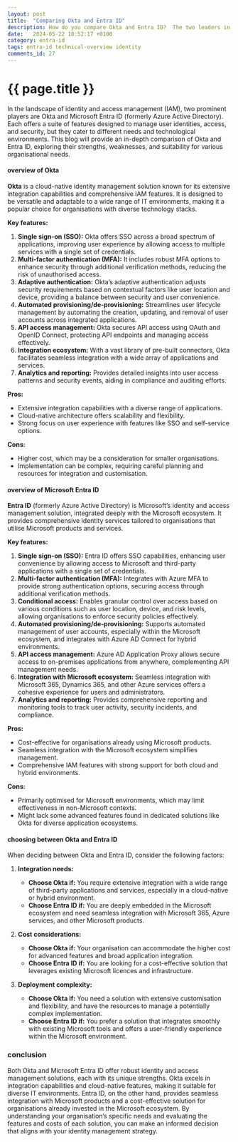 ```yaml
---
layout: post
title:  "Comparing Okta and Entra ID"
description: How do you compare Okta and Entra ID?  The two leaders in the identity management space providing Federation, MFA and Identity Governance
date:   2024-05-22 10:52:17 +0100
category: entra-id
tags: entra-id technical-overview identity
comments_id: 27
---
```

<h1>{{ page.title }}</h1>

In the landscape of identity and access management (IAM), two prominent players are Okta and Microsoft Entra ID (formerly Azure Active Directory). Each offers a suite of features designed to manage user identities, access, and security, but they cater to different needs and technological environments. This blog will provide an in-depth comparison of Okta and Entra ID, exploring their strengths, weaknesses, and suitability for various organisational needs.

#### overview of Okta

**Okta** is a cloud-native identity management solution known for its extensive integration capabilities and comprehensive IAM features. It is designed to be versatile and adaptable to a wide range of IT environments, making it a popular choice for organisations with diverse technology stacks.

**Key features:**
1. **Single sign-on (SSO):** Okta offers SSO across a broad spectrum of applications, improving user experience by allowing access to multiple services with a single set of credentials.
2. **Multi-factor authentication (MFA):** It includes robust MFA options to enhance security through additional verification methods, reducing the risk of unauthorised access.
3. **Adaptive authentication:** Okta’s adaptive authentication adjusts security requirements based on contextual factors like user location and device, providing a balance between security and user convenience.
4. **Automated provisioning/de-provisioning:** Streamlines user lifecycle management by automating the creation, updating, and removal of user accounts across integrated applications.
5. **API access management:** Okta secures API access using OAuth and OpenID Connect, protecting API endpoints and managing access effectively.
6. **Integration ecosystem:** With a vast library of pre-built connectors, Okta facilitates seamless integration with a wide array of applications and services.
7. **Analytics and reporting:** Provides detailed insights into user access patterns and security events, aiding in compliance and auditing efforts.

**Pros:**
- Extensive integration capabilities with a diverse range of applications.
- Cloud-native architecture offers scalability and flexibility.
- Strong focus on user experience with features like SSO and self-service options.

**Cons:**
- Higher cost, which may be a consideration for smaller organisations.
- Implementation can be complex, requiring careful planning and resources for integration and customisation.

#### overview of Microsoft Entra ID

**Entra ID** (formerly Azure Active Directory) is Microsoft’s identity and access management solution, integrated deeply with the Microsoft ecosystem. It provides comprehensive identity services tailored to organisations that utilise Microsoft products and services.

**Key features:**
1. **Single sign-on (SSO):** Entra ID offers SSO capabilities, enhancing user convenience by allowing access to Microsoft and third-party applications with a single set of credentials.
2. **Multi-factor authentication (MFA):** Integrates with Azure MFA to provide strong authentication options, securing access through additional verification methods.
3. **Conditional access:** Enables granular control over access based on various conditions such as user location, device, and risk levels, allowing organisations to enforce security policies effectively.
4. **Automated provisioning/de-provisioning:** Supports automated management of user accounts, especially within the Microsoft ecosystem, and integrates with Azure AD Connect for hybrid environments.
5. **API access management:** Azure AD Application Proxy allows secure access to on-premises applications from anywhere, complementing API management needs.
6. **Integration with Microsoft ecosystem:** Seamless integration with Microsoft 365, Dynamics 365, and other Azure services offers a cohesive experience for users and administrators.
7. **Analytics and reporting:** Provides comprehensive reporting and monitoring tools to track user activity, security incidents, and compliance.

**Pros:**
- Cost-effective for organisations already using Microsoft products.
- Seamless integration with the Microsoft ecosystem simplifies management.
- Comprehensive IAM features with strong support for both cloud and hybrid environments.

**Cons:**
- Primarily optimised for Microsoft environments, which may limit effectiveness in non-Microsoft contexts.
- Might lack some advanced features found in dedicated solutions like Okta for diverse application ecosystems.

#### choosing between Okta and Entra ID

When deciding between Okta and Entra ID, consider the following factors:

1. **Integration needs:**
   - **Choose Okta if:** You require extensive integration with a wide range of third-party applications and services, especially in a cloud-native or hybrid environment.
   - **Choose Entra ID if:** You are deeply embedded in the Microsoft ecosystem and need seamless integration with Microsoft 365, Azure services, and other Microsoft products.

2. **Cost considerations:**
   - **Choose Okta if:** Your organisation can accommodate the higher cost for advanced features and broad application integration.
   - **Choose Entra ID if:** You are looking for a cost-effective solution that leverages existing Microsoft licences and infrastructure.

3. **Deployment complexity:**
   - **Choose Okta if:** You need a solution with extensive customisation and flexibility, and have the resources to manage a potentially complex implementation.
   - **Choose Entra ID if:** You prefer a solution that integrates smoothly with existing Microsoft tools and offers a user-friendly experience within the Microsoft environment.

### conclusion

Both Okta and Microsoft Entra ID offer robust identity and access management solutions, each with its unique strengths. Okta excels in integration capabilities and cloud-native features, making it suitable for diverse IT environments. Entra ID, on the other hand, provides seamless integration with Microsoft products and a cost-effective solution for organisations already invested in the Microsoft ecosystem. By understanding your organisation’s specific needs and evaluating the features and costs of each solution, you can make an informed decision that aligns with your identity management strategy.
